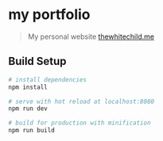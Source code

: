 # my portfolio

> My personal website
[thewhitechild.me](http://thewhitechild.me)


## Build Setup

``` bash
# install dependencies
npm install

# serve with hot reload at localhost:8080
npm run dev

# build for production with minification
npm run build
```
